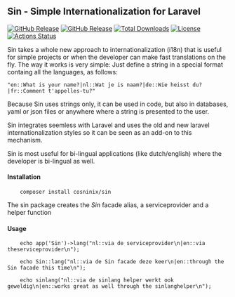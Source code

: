 ## Sin - Simple Internationalization for Laravel
[![GitHub Release](https://img.shields.io/github/v/tag/rvwoens/sin.svg?style=flat)](//packagist.org/packages/rvwoens/geometry)
[![GitHub Release](https://img.shields.io/packagist/v/rvwoens/sin.svg?style=flat)](//packagist.org/packages/rvwoens/geometry)
[![Total Downloads](https://poser.pugx.org/rvwoens/sin/downloads)](//packagist.org/packages/rvwoens/geometry)
[![License](https://poser.pugx.org/rvwoens/sin/license)](//packagist.org/packages/rvwoens/geometry)
[![Actions Status](https://github.com/rvwoens/sin/workflows/CI/badge.svg)](https://github.com/rvwoens/geometry/actions)

Sin takes a whole new approach to internationalization (i18n) that is useful for simple projects or when the developer can make fast translations on the fly.
The way it works is very simple: Just define a string in a special format containg all the languages, as follows:
```
"en::What is your name?|nl::Wat je is naam?|de::Wie heisst du?|fr::Comment t'appelles-tu?"
```

Because Sin uses strings only, it can be used in code, but also in databases, yaml or json files or anywhere where a string is presented to the user.

Sin integrates seemless with Laravel and uses the old and new laravel internationalization styles so it can be seen as an add-on to this mechanism.

Sin is most useful for bi-lingual applications (like dutch/english) where the developer is bi-lingual as well. 

#### Installation
```
    composer install cosninix/sin
```
The sin package creates the *Sin* facade alias, a serviceprovider and a helper function

#### Usage

```
    echo app('Sin')->lang("nl::via de serviceprovider\n|en::via theserviceprovider\n");

    echo Sin::lang("nl::via de Sin facade deze keer\n|en::through the Sin facade this time\n");
    
    echo sinlang("nl::via de sinlang helper werkt ook geweldig\n|en::works great as well through the sinlanghelper\n");
```

